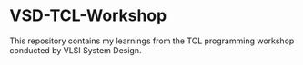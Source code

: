 # VSD-TCL-Workshop

This repository contains my learnings from the TCL programming workshop conducted by VLSI System Design.
